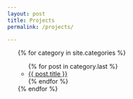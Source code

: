 ```yaml
---
layout: post
title: Projects
permalink: /projects/

---
```

<ul>
{% for category in site.categories %}
    <ul>
    {% for post in category.last %}
      <li><a href="{{ post.url }}">{{ post.title }}</a></li>
    {% endfor %}
    </ul>
{% endfor %}
</ul>